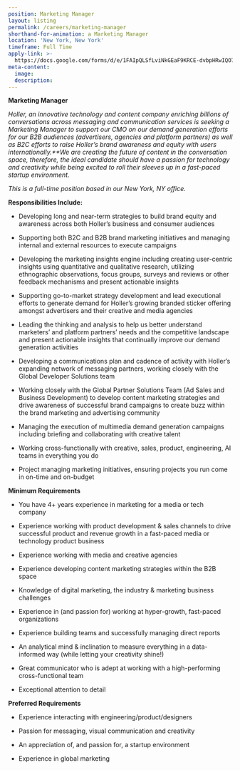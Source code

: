 ```yaml
---
position: Marketing Manager
layout: listing
permalink: /careers/marketing-manager
shorthand-for-animation: a Marketing Manager
location: 'New York, New York'
timeframe: Full Time
apply-link: >-
  https://docs.google.com/forms/d/e/1FAIpQLSfLviNkGEaF9KRCE-dvbpHRwIQO7AgfTxFMm4DzZYAWhaTfrg/viewform
meta-content:
  image:
  description:
---
```


**Marketing Manager&nbsp;**

*Holler, an innovative technology and content company enriching billions of conversations across messaging and communication services is seeking a Marketing Manager to support our CMO on our demand generation efforts for our B2B audiences (advertisers, agencies and platform partners) as well as B2C efforts to raise Holler’s brand awareness and equity with users internationally.\*\*We are creating the future of content in the conversation space, therefore, the ideal candidate should have a passion for technology and creativity while being excited to roll their sleeves up in a fast-paced startup environment.&nbsp;*

*This is a full-time position based in our New York, NY office.*

**Responsibilities Include:**

* Developing long and near-term strategies to build brand equity and awareness across both Holler’s business and consumer audiences

* Supporting both B2C and B2B brand marketing initiatives and managing internal and external resources to execute campaigns&nbsp;

* Developing the marketing insights engine including creating user-centric insights using quantitative and qualitative research, utilizing ethnographic observations, focus groups, surveys and reviews or other feedback mechanisms and present actionable insights

* Supporting go-to-market strategy development and lead executional efforts to generate demand for Holler’s growing branded sticker offering amongst advertisers and their creative and media agencies

* Leading the thinking and analysis to help us better understand marketers’ and platform partners’ needs and the competitive landscape and present actionable insights that continually improve our demand generation activities&nbsp;

* Developing a communications plan and cadence of activity with Holler’s expanding network of messaging partners, working closely with the Global Developer Solutions team

* Working closely with the Global Partner Solutions Team (Ad Sales and Business Development) to develop content marketing strategies and drive awareness of successful brand campaigns to create buzz within the brand marketing and advertising community&nbsp;

* Managing the execution of multimedia demand generation campaigns including briefing and collaborating with creative talent

* Working cross-functionally with creative, sales, product, engineering, AI teams in everything you do

* Project managing marketing initiatives, ensuring projects you run come in on-time and on-budget

**Minimum Requirements**

* You have 4+ years experience in marketing for a media or tech company

* Experience working with product development & sales channels to drive successful product and revenue growth in a fast-paced media or technology product business

* Experience working with media and creative agencies

* Experience developing content marketing strategies within the B2B space

* Knowledge of digital marketing, the industry & marketing business challenges

* Experience in (and passion for) working at hyper-growth, fast-paced organizations

* Experience building teams and successfully managing direct reports

* An analytical mind & inclination to measure everything in a data-informed way (while letting your creativity shine\!)

* Great communicator who is adept at working with a high-performing cross-functional team

* Exceptional attention to detail&nbsp;

**Preferred Requirements**

* Experience interacting with engineering/product/designers&nbsp;

* Passion for messaging, visual communication and creativity

* An appreciation of, and passion for, a startup environment&nbsp;

* Experience in global marketing